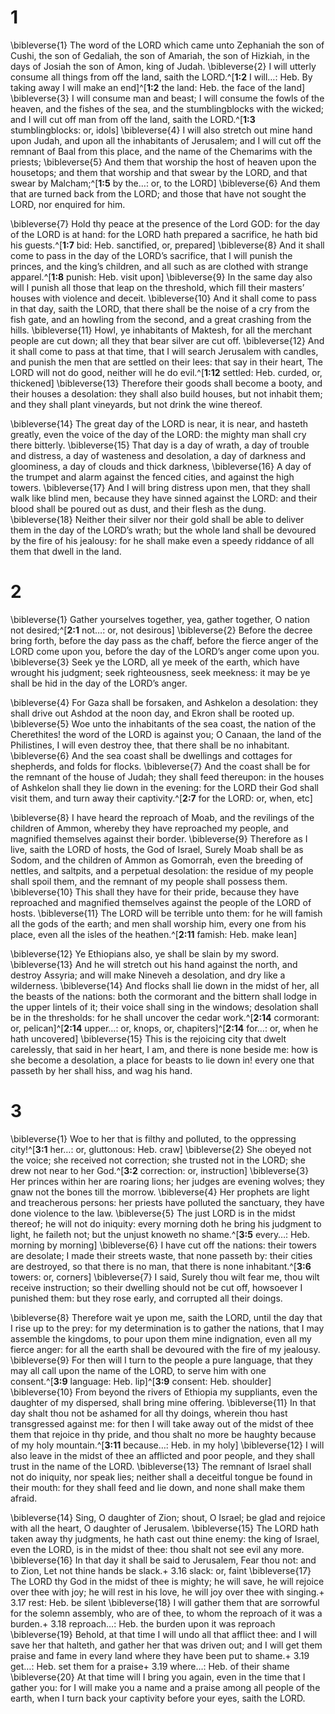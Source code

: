 # 1 
\bibleverse{1} The word of the LORD which came unto Zephaniah the son of Cushi, the son of Gedaliah, the son of Amariah, the son of Hizkiah, in the days of Josiah the son of Amon, king of Judah. \bibleverse{2} I will utterly consume all things from off the land, saith the LORD.^[**1:2** I will…: Heb. By taking away I will make an end]^[**1:2** the land: Heb. the face of the land] \bibleverse{3} I will consume man and beast; I will consume the fowls of the heaven, and the fishes of the sea, and the stumblingblocks with the wicked; and I will cut off man from off the land, saith the LORD.^[**1:3** stumblingblocks: or, idols] \bibleverse{4} I will also stretch out mine hand upon Judah, and upon all the inhabitants of Jerusalem; and I will cut off the remnant of Baal from this place, and the name of the Chemarims with the priests; \bibleverse{5} And them that worship the host of heaven upon the housetops; and them that worship and that swear by the LORD, and that swear by Malcham;^[**1:5** by the…: or, to the LORD] \bibleverse{6} And them that are turned back from the LORD; and those that have not sought the LORD, nor enquired for him. 





\bibleverse{7} Hold thy peace at the presence of the Lord GOD: for the day of the LORD is at hand: for the LORD hath prepared a sacrifice, he hath bid his guests.^[**1:7** bid: Heb. sanctified, or, prepared] \bibleverse{8} And it shall come to pass in the day of the LORD’s sacrifice, that I will punish the princes, and the king’s children, and all such as are clothed with strange apparel.^[**1:8** punish: Heb. visit upon] \bibleverse{9} In the same day also will I punish all those that leap on the threshold, which fill their masters’ houses with violence and deceit. \bibleverse{10} And it shall come to pass in that day, saith the LORD, that there shall be the noise of a cry from the fish gate, and an howling from the second, and a great crashing from the hills. \bibleverse{11} Howl, ye inhabitants of Maktesh, for all the merchant people are cut down; all they that bear silver are cut off. \bibleverse{12} And it shall come to pass at that time, that I will search Jerusalem with candles, and punish the men that are settled on their lees: that say in their heart, The LORD will not do good, neither will he do evil.^[**1:12** settled: Heb. curded, or, thickened] \bibleverse{13} Therefore their goods shall become a booty, and their houses a desolation: they shall also build houses, but not inhabit them; and they shall plant vineyards, but not drink the wine thereof. 




\bibleverse{14} The great day of the LORD is near, it is near, and hasteth greatly, even the voice of the day of the LORD: the mighty man shall cry there bitterly. \bibleverse{15} That day is a day of wrath, a day of trouble and distress, a day of wasteness and desolation, a day of darkness and gloominess, a day of clouds and thick darkness, \bibleverse{16} A day of the trumpet and alarm against the fenced cities, and against the high towers. \bibleverse{17} And I will bring distress upon men, that they shall walk like blind men, because they have sinned against the LORD: and their blood shall be poured out as dust, and their flesh as the dung. \bibleverse{18} Neither their silver nor their gold shall be able to deliver them in the day of the LORD’s wrath; but the whole land shall be devoured by the fire of his jealousy: for he shall make even a speedy riddance of all them that dwell in the land. 

# 2 
\bibleverse{1} Gather yourselves together, yea, gather together, O nation not desired;^[**2:1** not…: or, not desirous] \bibleverse{2} Before the decree bring forth, before the day pass as the chaff, before the fierce anger of the LORD come upon you, before the day of the LORD’s anger come upon you. \bibleverse{3} Seek ye the LORD, all ye meek of the earth, which have wrought his judgment; seek righteousness, seek meekness: it may be ye shall be hid in the day of the LORD’s anger. 


\bibleverse{4} For Gaza shall be forsaken, and Ashkelon a desolation: they shall drive out Ashdod at the noon day, and Ekron shall be rooted up. \bibleverse{5} Woe unto the inhabitants of the sea coast, the nation of the Cherethites! the word of the LORD is against you; O Canaan, the land of the Philistines, I will even destroy thee, that there shall be no inhabitant. \bibleverse{6} And the sea coast shall be dwellings and cottages for shepherds, and folds for flocks. \bibleverse{7} And the coast shall be for the remnant of the house of Judah; they shall feed thereupon: in the houses of Ashkelon shall they lie down in the evening: for the LORD their God shall visit them, and turn away their captivity.^[**2:7** for the LORD: or, when, etc] 


\bibleverse{8} I have heard the reproach of Moab, and the revilings of the children of Ammon, whereby they have reproached my people, and magnified themselves against their border. \bibleverse{9} Therefore as I live, saith the LORD of hosts, the God of Israel, Surely Moab shall be as Sodom, and the children of Ammon as Gomorrah, even the breeding of nettles, and saltpits, and a perpetual desolation: the residue of my people shall spoil them, and the remnant of my people shall possess them. \bibleverse{10} This shall they have for their pride, because they have reproached and magnified themselves against the people of the LORD of hosts. \bibleverse{11} The LORD will be terrible unto them: for he will famish all the gods of the earth; and men shall worship him, every one from his place, even all the isles of the heathen.^[**2:11** famish: Heb. make lean] 


\bibleverse{12} Ye Ethiopians also, ye shall be slain by my sword. \bibleverse{13} And he will stretch out his hand against the north, and destroy Assyria; and will make Nineveh a desolation, and dry like a wilderness. \bibleverse{14} And flocks shall lie down in the midst of her, all the beasts of the nations: both the cormorant and the bittern shall lodge in the upper lintels of it; their voice shall sing in the windows; desolation shall be in the thresholds: for he shall uncover the cedar work.^[**2:14** cormorant: or, pelican]^[**2:14** upper…: or, knops, or, chapiters]^[**2:14** for…: or, when he hath uncovered] \bibleverse{15} This is the rejoicing city that dwelt carelessly, that said in her heart, I am, and there is none beside me: how is she become a desolation, a place for beasts to lie down in! every one that passeth by her shall hiss, and wag his hand.


 

# 3 
\bibleverse{1} Woe to her that is filthy and polluted, to the oppressing city!^[**3:1** her…: or, gluttonous: Heb. craw] \bibleverse{2} She obeyed not the voice; she received not correction; she trusted not in the LORD; she drew not near to her God.^[**3:2** correction: or, instruction] \bibleverse{3} Her princes within her are roaring lions; her judges are evening wolves; they gnaw not the bones till the morrow. \bibleverse{4} Her prophets are light and treacherous persons: her priests have polluted the sanctuary, they have done violence to the law. \bibleverse{5} The just LORD is in the midst thereof; he will not do iniquity: every morning doth he bring his judgment to light, he faileth not; but the unjust knoweth no shame.^[**3:5** every…: Heb. morning by morning] \bibleverse{6} I have cut off the nations: their towers are desolate; I made their streets waste, that none passeth by: their cities are destroyed, so that there is no man, that there is none inhabitant.^[**3:6** towers: or, corners] \bibleverse{7} I said, Surely thou wilt fear me, thou wilt receive instruction; so their dwelling should not be cut off, howsoever I punished them: but they rose early, and corrupted all their doings. 





\bibleverse{8} Therefore wait ye upon me, saith the LORD, until the day that I rise up to the prey: for my determination is to gather the nations, that I may assemble the kingdoms, to pour upon them mine indignation, even all my fierce anger: for all the earth shall be devoured with the fire of my jealousy. \bibleverse{9} For then will I turn to the people a pure language, that they may all call upon the name of the LORD, to serve him with one consent.^[**3:9** language: Heb. lip]^[**3:9** consent: Heb. shoulder] \bibleverse{10} From beyond the rivers of Ethiopia my suppliants, even the daughter of my dispersed, shall bring mine offering. \bibleverse{11} In that day shalt thou not be ashamed for all thy doings, wherein thou hast transgressed against me: for then I will take away out of the midst of thee them that rejoice in thy pride, and thou shalt no more be haughty because of my holy mountain.^[**3:11** because…: Heb. in my holy] \bibleverse{12} I will also leave in the midst of thee an afflicted and poor people, and they shall trust in the name of the LORD. \bibleverse{13} The remnant of Israel shall not do iniquity, nor speak lies; neither shall a deceitful tongue be found in their mouth: for they shall feed and lie down, and none shall make them afraid. 




\bibleverse{14} Sing, O daughter of Zion; shout, O Israel; be glad and rejoice with all the heart, O daughter of Jerusalem. \bibleverse{15} The LORD hath taken away thy judgments, he hath cast out thine enemy: the king of Israel, even the LORD, is in the midst of thee: thou shalt not see evil any more. \bibleverse{16} In that day it shall be said to Jerusalem, Fear thou not: and to Zion, Let not thine hands be slack.+ 3.16 slack: or, faint \bibleverse{17} The LORD thy God in the midst of thee is mighty; he will save, he will rejoice over thee with joy; he will rest in his love, he will joy over thee with singing.+ 3.17 rest: Heb. be silent \bibleverse{18} I will gather them that are sorrowful for the solemn assembly, who are of thee, to whom the reproach of it was a burden.+ 3.18 reproach…: Heb. the burden upon it was reproach \bibleverse{19} Behold, at that time I will undo all that afflict thee: and I will save her that halteth, and gather her that was driven out; and I will get them praise and fame in every land where they have been put to shame.+ 3.19 get…: Heb. set them for a praise+ 3.19 where…: Heb. of their shame \bibleverse{20} At that time will I bring you again, even in the time that I gather you: for I will make you a name and a praise among all people of the earth, when I turn back your captivity before your eyes, saith the LORD. 